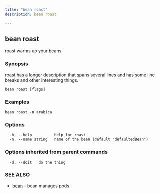 ```yaml
---
title: "bean roast"
description: bean roast

---
```

## bean roast

roast warms up your beans

### Synopsis

roast has a longer description that spans several lines and has some line breaks and other interesting things.

```
bean roast [flags]
```

### Examples

```
bean roast -n arabica
```

### Options

```
  -h, --help          help for roast
  -n, --name string   name of the bean (default "defaultedBean")
```

### Options inherited from parent commands

```
  -d, --doit   do the thing
```

### SEE ALSO

* [bean](bean/)	 - bean manages pods

